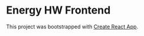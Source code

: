 # Energy HW Frontend



This project was bootstrapped with [Create React App](https://github.com/facebook/create-react-app).
